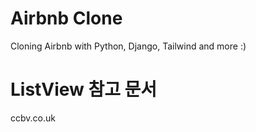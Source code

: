 # Airbnb Clone

Cloning Airbnb with Python, Django, Tailwind and more :)

# ListView 참고 문서

ccbv.co.uk